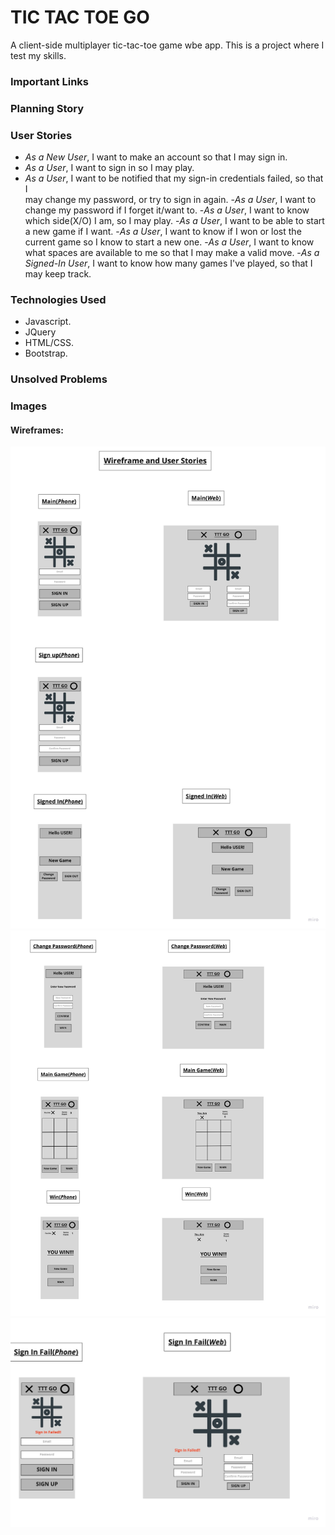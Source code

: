 # TIC TAC TOE GO

A client-side multiplayer tic-tac-toe game wbe app. This is a project where I <br>
test my skills.

### Important Links

### Planning Story

### User Stories

- *As a New User*, I want to make an account so that I may sign in.
- *As a User*, I want to sign in so I may play.
- *As a User*, I want to be notified that my sign-in credentials failed, so that I <br>
may change my password, or try to sign in again.
-*As a User*, I want to change my password if I forget it/want to.
-*As a User*, I want to know which side(X/O) I am, so I may play.
-*As a User*, I want to be able to start a new game if I want.
-*As a User*, I want to know if I won or lost the current game so I know to start a new one.
-*As a User*, I want to know what spaces are available to me so that I may make a valid move.
-*As a Signed-In User*, I want to know how many games I've played, so that I may keep track.

### Technologies Used

- Javascript.
- JQuery
- HTML/CSS.
- Bootstrap.

### Unsolved Problems

### Images

#### Wireframes:

![Image](assets/images/newTTTprojectWire1.jpg "wireframe1")
![Image](assets/images/newTTTprojectWire2.jpg "wireframe1")
![Image](assets/images/newTTTprojectWire3.jpg "wireframe1")

